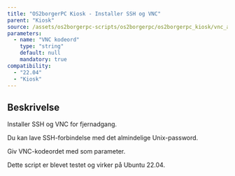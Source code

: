 ```yaml
---
title: "OS2borgerPC Kiosk - Installer SSH og VNC"
parent: "Kiosk"
source: /assets/os2borgerpc-scripts/os2borgerpc/os2borgerpc_kiosk/vnc_and_ssh_install.sh
parameters:
  - name: "VNC kodeord"
    type: "string"
    default: null
    mandatory: true
compatibility: 
  - "22.04"
  - "Kiosk"
---
```


## Beskrivelse
Installer SSH og VNC for fjernadgang. 

Du kan lave SSH-forbindelse med det almindelige Unix-password.

Giv VNC-kodeordet med som parameter.

Dette script er blevet testet og virker på Ubuntu 22.04.